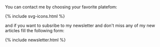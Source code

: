 You can contact me by choosing your favorite platefom:

<div class="container">
    {% include svg-icons.html %}
</div>


and if you want to subsribe to my newsletter and don't miss any of my new articles fill the following form:

{% include newsletter.html %}

